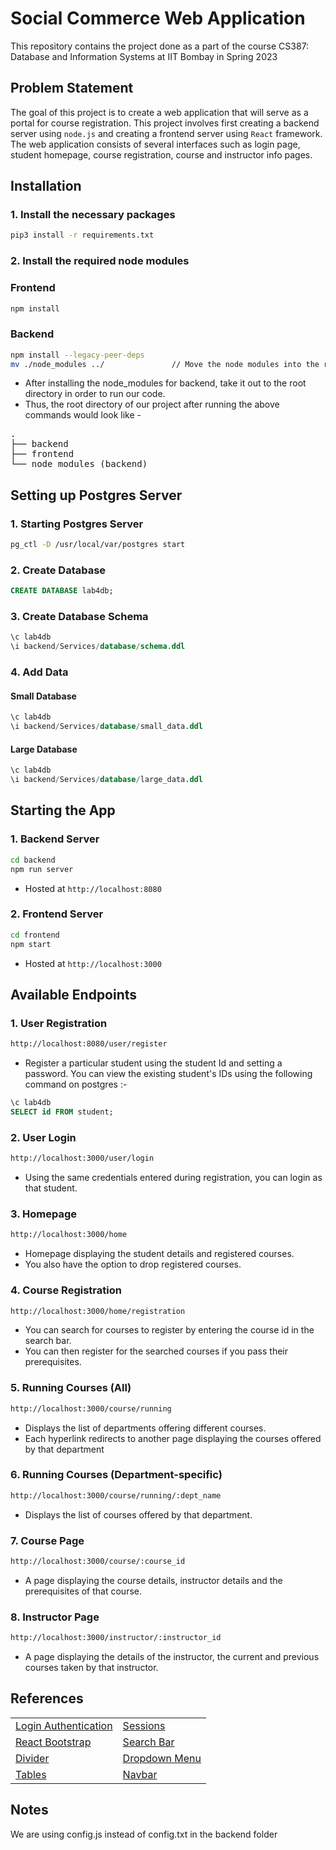 # Social Commerce Web Application

This repository contains the project done as a part of the course CS387: Database and Information Systems at IIT Bombay in Spring 2023 

## Problem Statement

The goal of this project is to create a web application that will serve as a portal for course registration. This project involves first creating a backend server using `node.js` and creating a frontend server using `React` framework. The web application consists of several interfaces such as login page, student homepage, course registration, course and instructor info pages.

## Installation

### 1. Install the necessary packages

```bash
pip3 install -r requirements.txt
```

### 2. Install the required node modules

### Frontend
```bash
npm install
```

### Backend
```bash
npm install --legacy-peer-deps
mv ./node_modules ../               // Move the node modules into the root directory
```

- After installing the node_modules for backend, take it out to the root directory in order to run our code. 
- Thus, the root directory of our project after running the above commands would look like -
<pre>
.
├── backend
├── frontend
└── node_modules (backend)
</pre>

## Setting up Postgres Server

### 1. Starting Postgres Server
```bash
pg_ctl -D /usr/local/var/postgres start
```

### 2. Create Database
```sql
CREATE DATABASE lab4db;
```

### 3. Create Database Schema
```sql
\c lab4db
\i backend/Services/database/schema.ddl
```

### 4. Add Data
#### Small Database
```sql
\c lab4db
\i backend/Services/database/small_data.ddl
```

#### Large Database
```sql
\c lab4db
\i backend/Services/database/large_data.ddl
```

## Starting the App 

### 1. Backend Server
```bash
cd backend
npm run server
```

- Hosted at ```http://localhost:8080```

### 2. Frontend Server
```bash
cd frontend
npm start
```

- Hosted at ```http://localhost:3000```

## Available Endpoints

### 1. User Registration
```bash
http://localhost:8080/user/register
```
- Register a particular student using the student Id and setting a password. You can view the existing student's IDs using the following command on postgres :-

```sql
\c lab4db
SELECT id FROM student;
```

### 2. User Login
```bash
http://localhost:3000/user/login
```

- Using the same credentials entered during registration, you can login as that student.

### 3. Homepage
```bash
http://localhost:3000/home
```

- Homepage displaying the student details and registered courses.
- You also have the option to drop registered courses.

### 4. Course Registration
```bash
http://localhost:3000/home/registration
```

- You can search for courses to register by entering the course id in the search bar.
- You can then register for the searched courses if you pass their prerequisites.

### 5. Running Courses (All)
```bash
http://localhost:3000/course/running
```

- Displays the list of departments offering different courses.
- Each hyperlink redirects to another page displaying the courses offered by that department

### 6. Running Courses (Department-specific)
```bash
http://localhost:3000/course/running/:dept_name
```

- Displays the list of courses offered by that department.

### 7. Course Page
```bash
http://localhost:3000/course/:course_id
```

- A page displaying the course details, instructor details and the prerequisites of that course.

### 8. Instructor Page
```bash
http://localhost:3000/instructor/:instructor_id
```

- A page displaying the details of the instructor, the current and previous courses taken by that instructor.

## References

| | |
| ------- | ------- |
| [Login Authentication](https://dev.to/shreshthgoyal/user-authorization-in-nodejs-using-postgresql-4gl) | [Sessions](https://www.tutorialspoint.com/localstorage-in-reactjs) |
| [React Bootstrap](https://react-bootstrap.github.io/) | [Search Bar](https://stackoverflow.com/questions/66411539/how-to-make-logo-navbar-and-search-bar-all-in-one-row-in-bootstrap-and-in-react) |
| [Divider](https://stackoverflow.com/questions/66110604/does-bootstrap-5-have-a-built-in-horizontal-line) | [Dropdown Menu](https://react-bootstrap.github.io/forms/select/) |
| [Tables](https://getbootstrap.com/docs/4.0/content/tables/) | [Navbar](https://react-bootstrap.github.io/components/navbar/) |

## Notes 

We are using config.js instead of config.txt in the backend folder 
